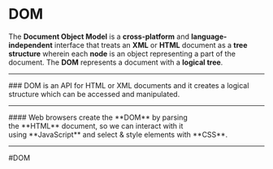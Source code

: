 # DOM
The **Document Object Model** is a **cross-platform** and **language-independent** interface that treats an **XML** or **HTML** document as a **tree structure** wherein each **node** is an object representing a part of the document. The **DOM** represents a document with a **logical tree**.
<hr>
### DOM is an API for HTML or XML documents and it creates a logical structure which can be accessed and manipulated.
<hr>
#### Web browsers create the **DOM** by parsing the **HTML** document, so we can interact with it using **JavaScript** and select & style elements with **CSS**.
<hr>

#DOM
